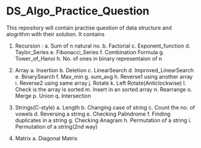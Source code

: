 # DS_Algo_Practice_Question

This repository will contain practise question of data structure and alogrithm with their solution.
It contains

1. Recursion : 
   a. Sum of n natural no.
   b. Factorial
   c. Exponent_function
   d. Taylor_Series
   e. Fibonacci_Series
   f. Combination Formula
   g. Tower_of_Hanoi
   h. No. of ones in binary representaion of n
   
2. Array
   a. Insertion
   b. Deletion
   c. LinearSearch
   d. Improved_LinearSearch
   e. BinarySearch
   f. Max_min
   g. sum_avg
   h. Reverse1 using another array
   i. Reverse2 using same array
   j. Rotate
   k. Left Rotate(Anticlockwise)
   l. Check is the array is sorted
   m. Insert in an sorted array
   n. Rearrange
   o. Merge
   p. Union
   q. Intersection
   
   
3. Strings(C-style)
   a. Length
   b. Changing case of string
   c. Count the no. of vowels
   d. Reversing a string
   e. Checking Palindrome
   f. Finding duplicates in a string
   g. Checking Anagram
   h. Permutation of a string
   i. Permutation of a string(2nd way)
   
4. Matrix
   a. Diagonal Matrix



